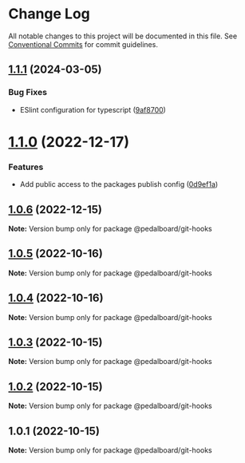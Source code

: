 # Change Log

All notable changes to this project will be documented in this file.
See [Conventional Commits](https://conventionalcommits.org) for commit guidelines.

## [1.1.1](https://github.com/mbarzeev/pedalboard/compare/@pedalboard/git-hooks@1.1.0...@pedalboard/git-hooks@1.1.1) (2024-03-05)


### Bug Fixes

* ESlint configuration for typescript ([9af8700](https://github.com/mbarzeev/pedalboard/commit/9af87001d0750e23c6a94c615dd7bcaa90f3f2da))





# [1.1.0](https://github.com/mbarzeev/pedalboard/compare/@pedalboard/git-hooks@1.0.6...@pedalboard/git-hooks@1.1.0) (2022-12-17)


### Features

* Add public access to the packages publish config ([0d9ef1a](https://github.com/mbarzeev/pedalboard/commit/0d9ef1ad18a1a1ae3f857e0c66f786e91b394fa5))





## [1.0.6](https://github.com/mbarzeev/pedalboard/compare/@pedalboard/git-hooks@1.0.5...@pedalboard/git-hooks@1.0.6) (2022-12-15)

**Note:** Version bump only for package @pedalboard/git-hooks





## [1.0.5](https://github.com/mbarzeev/pedalboard/compare/@pedalboard/git-hooks@1.0.4...@pedalboard/git-hooks@1.0.5) (2022-10-16)

**Note:** Version bump only for package @pedalboard/git-hooks





## [1.0.4](https://github.com/mbarzeev/pedalboard/compare/@pedalboard/git-hooks@1.0.3...@pedalboard/git-hooks@1.0.4) (2022-10-16)

**Note:** Version bump only for package @pedalboard/git-hooks





## [1.0.3](https://github.com/mbarzeev/pedalboard/compare/@pedalboard/git-hooks@1.0.2...@pedalboard/git-hooks@1.0.3) (2022-10-15)

**Note:** Version bump only for package @pedalboard/git-hooks





## [1.0.2](https://github.com/mbarzeev/pedalboard/compare/@pedalboard/git-hooks@1.0.1...@pedalboard/git-hooks@1.0.2) (2022-10-15)

**Note:** Version bump only for package @pedalboard/git-hooks





## 1.0.1 (2022-10-15)

**Note:** Version bump only for package @pedalboard/git-hooks
